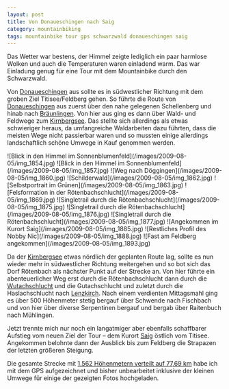 ```yaml
---
layout: post
title: Von Donaueschingen nach Saig
category: mountainbiking
tags: mountainbike tour gps schwarzwald donaueschingen saig
---
```


Das Wetter war bestens, der Himmel zeigte lediglich ein paar harmlose Wolken und auch die Temperaturen waren einladend warm. Das war Einladung genug für eine Tour mit dem Mountainbike durch den Schwarzwald.

Von [Donaueschingen] aus sollte es in südwestlicher Richtung mit dem groben Ziel Titisee/Feldberg gehen. So führte die Route von [Donaueschingen] aus zuerst über den nahe gelegenen Schellenberg und hinab nach [Bräunlingen]. Von hier aus ging es dann über Wald- und Feldwege zum [Kirnbergsee]. Das stellte sich allerdings als etwas schwieriger heraus, da umfangreiche Waldarbeiten dazu führten, dass die meisten Wege nicht passierbar waren und so mussten einige allerdings landschaftlich schöne Umwege in Kauf genommen werden.

<div class="gallery" markdown="1">
![Blick in den Himmel im Sonnenblumenfeld](/images/2009-08-05/img_1854.jpg)
![Blick in den Himmel im Sonnenblumenfeld](/images/2009-08-05/img_1857.jpg)
![Weg nach Döggingen](/images/2009-08-05/img_1860.jpg)
![Schilderwald](/images/2009-08-05/img_1862.jpg)
![Selbstportrait im Grünen](/images/2009-08-05/img_1863.jpg)
![Felsformation in der Rötenbachschlucht](/images/2009-08-05/img_1869.jpg)
![Singletrail durch die Rötenbachschlucht](/images/2009-08-05/img_1875.jpg)
![Singletrail durch die Rötenbachschlucht](/images/2009-08-05/img_1876.jpg)
![Singletrail durch die Rötenbachschlucht](/images/2009-08-05/img_1877.jpg)
![Angekommen im Kurort Saig](/images/2009-08-05/img_1885.jpg)
![Restliches Profil des Nobby Nic](/images/2009-08-05/img_1888.jpg)
![Fast am Feldberg angekommen](/images/2009-08-05/img_1893.jpg)
</div>

Da der [Kirnbergsee] etwas nördlich der geplanten Route lag, sollte es nun wieder mehr in südwestlicher Richtung weitergehen und so bot sich das Dorf Rötenbach als nächster Punkt auf der Strecke an. Von hier führte ein abenteuerlicher Weg erst durch die Rötenbachschlucht dann durch die [Wutachschlucht] und die Gutachschlucht und zuletzt durch die Haslachschlucht nach [Lenzkirch]. Nach einem verdienten Mittagsmahl ging es über 500 Höhenmeter stetig bergauf über Schwende nach Fischbach und von hier über diverse Serpentinen bergauf und bergab über Raitenbuch nach Mühlingen.

Jetzt trennte mich nur noch ein langatmiger aber ebenfalls schaffbarer Aufstieg vom neuen Ziel der Tour – dem Kurort [Saig] östlich vom Titisee. Angekommen belohnte dann der Ausblick bis zum Feldberg die Strapazen der letzten größeren Steigung.

Die gesamte Strecke mit [1.562 Höhenmetern verteilt auf 77,69 km](http://gpsies.com/map.do?fileId=svpfbvyszinytcxk) habe ich mit dem GPS aufgezeichnet und bisher unbearbeitet inklusive der kleinen Umwege für einige der gezeigten Fotos hochgeladen.

[Donaueschingen]: http://www.donaueschingen.de
[Bräunlingen]: http://www.braeunlingen.de
[Kirnbergsee]: http://www.kirnbergsee.de
[Wutachschlucht]: http://www.wutachschlucht.de
[Lenzkirch]: http://www.lenzkirch-schwarzwald.de
[Saig]: http://www.saig.de
